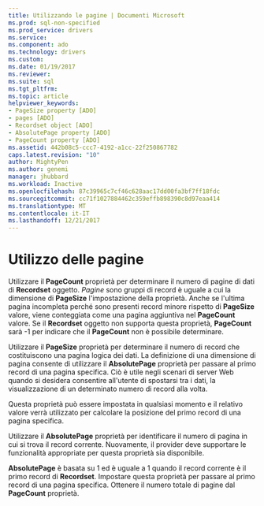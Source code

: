 ```yaml
---
title: Utilizzando le pagine | Documenti Microsoft
ms.prod: sql-non-specified
ms.prod_service: drivers
ms.service: 
ms.component: ado
ms.technology: drivers
ms.custom: 
ms.date: 01/19/2017
ms.reviewer: 
ms.suite: sql
ms.tgt_pltfrm: 
ms.topic: article
helpviewer_keywords:
- PageSize property [ADO]
- pages [ADO]
- Recordset object [ADO]
- AbsolutePage property [ADO]
- PageCount property [ADO]
ms.assetid: 442b08c5-ccc7-4192-a1cc-22f250867782
caps.latest.revision: "10"
author: MightyPen
ms.author: genemi
manager: jhubbard
ms.workload: Inactive
ms.openlocfilehash: 87c39965c7cf46c628aac17dd00fa3bf7ff18fdc
ms.sourcegitcommit: cc71f1027884462c359effb898390c8d97eaa414
ms.translationtype: MT
ms.contentlocale: it-IT
ms.lasthandoff: 12/21/2017
---
```

# <a name="using-pages"></a>Utilizzo delle pagine
Utilizzare il **PageCount** proprietà per determinare il numero di pagine di dati di **Recordset** oggetto. *Pagine* sono gruppi di record è uguale a cui la dimensione di **PageSize** l'impostazione della proprietà. Anche se l'ultima pagina incompleta perché sono presenti record minore rispetto di **PageSize** valore, viene conteggiata come una pagina aggiuntiva nel **PageCount** valore. Se il **Recordset** oggetto non supporta questa proprietà, **PageCount** sarà -1 per indicare che il **PageCount** non è possibile determinare.  
  
 Utilizzare il **PageSize** proprietà per determinare il numero di record che costituiscono una pagina logica dei dati. La definizione di una dimensione di pagina consente di utilizzare il **AbsolutePage** proprietà per passare al primo record di una pagina specifica. Ciò è utile negli scenari di server Web quando si desidera consentire all'utente di spostarsi tra i dati, la visualizzazione di un determinato numero di record alla volta.  
  
 Questa proprietà può essere impostata in qualsiasi momento e il relativo valore verrà utilizzato per calcolare la posizione del primo record di una pagina specifica.  
  
 Utilizzare il **AbsolutePage** proprietà per identificare il numero di pagina in cui si trova il record corrente. Nuovamente, il provider deve supportare le funzionalità appropriate per questa proprietà sia disponibile.  
  
 **AbsolutePage** è basata su 1 ed è uguale a 1 quando il record corrente è il primo record di **Recordset**. Impostare questa proprietà per passare al primo record di una pagina specifica. Ottenere il numero totale di pagine dal **PageCount** proprietà.
